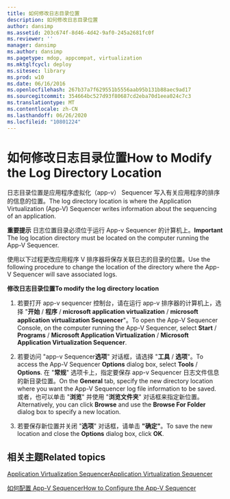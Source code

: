 ```yaml
---
title: 如何修改日志目录位置
description: 如何修改日志目录位置
author: dansimp
ms.assetid: 203c674f-8d46-4d42-9af0-245a2681fc0f
ms.reviewer: ''
manager: dansimp
ms.author: dansimp
ms.pagetype: mdop, appcompat, virtualization
ms.mktglfcycl: deploy
ms.sitesec: library
ms.prod: w10
ms.date: 06/16/2016
ms.openlocfilehash: 267b37a7f629551b5556aab95b131b88aec9ad17
ms.sourcegitcommit: 354664bc527d93f80687cd2eba70d1eea024c7c3
ms.translationtype: MT
ms.contentlocale: zh-CN
ms.lasthandoff: 06/26/2020
ms.locfileid: "10801224"
---
```

# <span data-ttu-id="dd9f3-103">如何修改日志目录位置</span><span class="sxs-lookup"><span data-stu-id="dd9f3-103">How to Modify the Log Directory Location</span></span>


<span data-ttu-id="dd9f3-104">日志目录位置是应用程序虚拟化（app-v） Sequencer 写入有关应用程序的排序的信息的位置。</span><span class="sxs-lookup"><span data-stu-id="dd9f3-104">The log directory location is where the Application Virtualization (App-V) Sequencer writes information about the sequencing of an application.</span></span>

<span data-ttu-id="dd9f3-105">**重要提示** 日志位置目录必须位于运行 App-v Sequencer 的计算机上。</span><span class="sxs-lookup"><span data-stu-id="dd9f3-105">**Important** The log location directory must be located on the computer running the App-V Sequencer.</span></span>

 

<span data-ttu-id="dd9f3-106">使用以下过程更改应用程序 V 排序器将保存关联日志的目录的位置。</span><span class="sxs-lookup"><span data-stu-id="dd9f3-106">Use the following procedure to change the location of the directory where the App-V Sequencer will save associated logs.</span></span>

**<span data-ttu-id="dd9f3-107">修改日志目录位置</span><span class="sxs-lookup"><span data-stu-id="dd9f3-107">To modify the log directory location</span></span>**

1.  <span data-ttu-id="dd9f3-108">若要打开 app-v sequencer 控制台，请在运行 app-v 排序器的计算机上，选择 "**开始**  /  **程序**  /  **microsoft application virtualization**  /  **microsoft application virtualization Sequencer**"。</span><span class="sxs-lookup"><span data-stu-id="dd9f3-108">To open the App-V Sequencer Console, on the computer running the App-V Sequencer, select **Start** / **Programs** / **Microsoft Application Virtualization** / **Microsoft Application Virtualization Sequencer**.</span></span>

2.  <span data-ttu-id="dd9f3-109">若要访问 "app-v Sequencer**选项**" 对话框，请选择 "**工具**  /  **选项**"。</span><span class="sxs-lookup"><span data-stu-id="dd9f3-109">To access the App-V Sequencer **Options** dialog box, select **Tools** / **Options**.</span></span> <span data-ttu-id="dd9f3-110">在 "**常规**" 选项卡上，指定要保存 app-v Sequencer 日志文件信息的新目录位置。</span><span class="sxs-lookup"><span data-stu-id="dd9f3-110">On the **General** tab, specify the new directory location where you want the App-V Sequencer log file information to be saved.</span></span> <span data-ttu-id="dd9f3-111">或者，也可以单击 "**浏览**" 并使用 "**浏览文件夹**" 对话框来指定新位置。</span><span class="sxs-lookup"><span data-stu-id="dd9f3-111">Alternatively, you can click **Browse** and use the **Browse For Folder** dialog box to specify a new location.</span></span>

3.  <span data-ttu-id="dd9f3-112">若要保存新位置并关闭 "**选项**" 对话框，请单击 **"确定"**。</span><span class="sxs-lookup"><span data-stu-id="dd9f3-112">To save the new location and close the **Options** dialog box, click **OK**.</span></span>

## <span data-ttu-id="dd9f3-113">相关主题</span><span class="sxs-lookup"><span data-stu-id="dd9f3-113">Related topics</span></span>


[<span data-ttu-id="dd9f3-114">Application Virtualization Sequencer</span><span class="sxs-lookup"><span data-stu-id="dd9f3-114">Application Virtualization Sequencer</span></span>](application-virtualization-sequencer.md)

[<span data-ttu-id="dd9f3-115">如何配置 App-V Sequencer</span><span class="sxs-lookup"><span data-stu-id="dd9f3-115">How to Configure the App-V Sequencer</span></span>](how-to-configure-the-app-v-sequencer.md)

 

 





